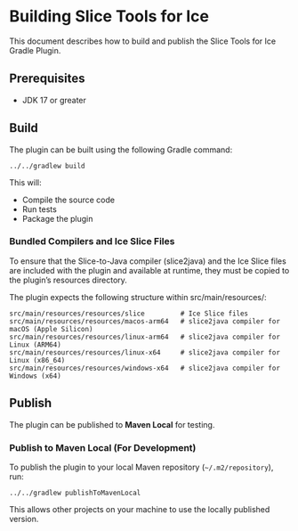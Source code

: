 # Building Slice Tools for Ice

This document describes how to build and publish the Slice Tools for Ice Gradle Plugin.

## Prerequisites

- JDK 17 or greater

## Build

The plugin can be built using the following Gradle command:

```shell
../../gradlew build
```

This will:

- Compile the source code
- Run tests
- Package the plugin

### Bundled Compilers and Ice Slice Files

To ensure that the Slice-to-Java compiler (slice2java) and the Ice Slice files are included with the plugin and
available at runtime, they must be copied to the plugin’s resources directory.

The plugin expects the following structure within src/main/resources/:

```shell
src/main/resources/resources/slice         # Ice Slice files
src/main/resources/resources/macos-arm64   # slice2java compiler for macOS (Apple Silicon)
src/main/resources/resources/linux-arm64   # slice2java compiler for Linux (ARM64)
src/main/resources/resources/linux-x64     # slice2java compiler for Linux (x86_64)
src/main/resources/resources/windows-x64   # slice2java compiler for Windows (x64)
```

## Publish

The plugin can be published to **Maven Local** for testing.

### Publish to Maven Local (For Development)

To publish the plugin to your local Maven repository (`~/.m2/repository`), run:

```shell
../../gradlew publishToMavenLocal
```

This allows other projects on your machine to use the locally published version.
